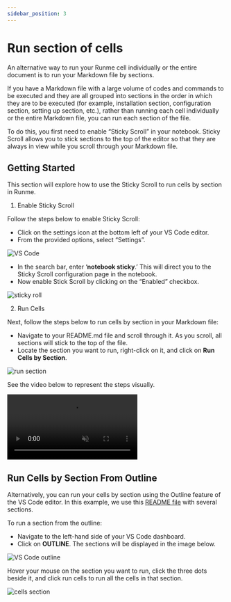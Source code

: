 ```yaml
---
sidebar_position: 3
---
```


# Run section of cells

An alternative way to run your Runme cell individually or the entire document is to run your Markdown file by sections.

If you have a Markdown file with a large volume of codes and commands to be executed and they are all grouped into sections in the order in which they are to be executed (for example, installation section, configuration section, setting up section, etc.), rather than running each cell individually or the entire Markdown file, you can run each section of the file.

To do this, you first need to enable “Sticky Scroll” in your notebook. Sticky Scroll allows you to stick sections to the top of the editor so that they are always in view while you scroll through your Markdown file.

## Getting Started

This section will explore how to use the Sticky Scroll to run cells by section in Runme.

1. Enable Sticky Scroll

Follow the steps below to enable Sticky Scroll:

- Click on the settings icon at the bottom left of your VS Code editor.
- From the provided options, select “Settings”.

![VS Code](/img/guide-page/runme-vscode-setting.png)

- In the search bar, enter ‘**notebook sticky**.’ This will direct you to the Sticky Scroll configuration page in the notebook.
- Now enable Stick Scroll by clicking on the “Enabled” checkbox.

![sticky roll](/img/guide-page/stickyroll.png)

2. Run Cells

Next, follow the steps below to run cells by section in your Markdown file:

- Navigate to your README.md file and scroll through it. As you scroll, all sections will stick to the top of the file.
- Locate the section you want to run, right-click on it, and click on **Run Cells by Section**.

![run section](/img/guide-page/runme-cellsection.png)

See the video below to represent the steps visually.

<video autoPlay loop muted playsInline controls>
  <source src="/videos/cellsection.mp4" type="video/mp4" />
  <source src="/videos/cellsection.webm" type="video/webm" />
</video>

## Run Cells by Section From Outline

Alternatively, you can run your cells by section using the Outline feature of the VS Code editor. In this example, we use this [README file](https://github.com/stateful/blog-examples/blob/main/kubernetes/k8s-secret/sealed-secret/Mac-sealedsecret.md) with several sections.

To run a section from the outline:

- Navigate to the left-hand side of your VS Code dashboard.
- Click on **OUTLINE**. The sections will be displayed in the image below.

![VS Code outline](/img/guide-page/runme-vscode-outline.png)

Hover your mouse on the section you want to run, click the three dots beside it, and click run cells to run all the cells in that section.

![cells section](/img/guide-page/cellssection.png)

